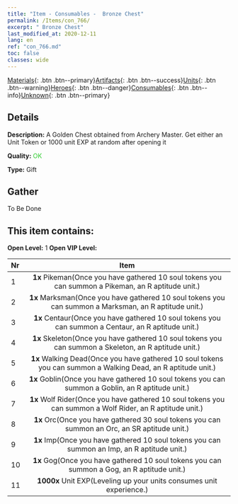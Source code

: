 ```yaml
---
title: "Item - Consumables -  Bronze Chest"
permalink: /Items/con_766/
excerpt: " Bronze Chest"
last_modified_at: 2020-12-11
lang: en
ref: "con_766.md"
toc: false
classes: wide
---
```

 [Materials](/Items/){: .btn .btn--primary}[Artifacts](/Items/Artifacts/){: .btn .btn--success}[Units](/Items/Units/){: .btn .btn--warning}[Heroes](/Items/Heroes/){: .btn .btn--danger}[Consumables](/Items/Consumables/){: .btn .btn--info}[Unknown](/Items/Unknown/){: .btn .btn--primary}

## Details
 **Description:** A Golden Chest obtained from Archery Master. Get either an Unit Token or 1000 unit EXP at random after opening it

 **Quality:** <span style="color: #32CD32">OK</span>

 **Type:** Gift

## Gather

  To Be Done

## This item contains:

 **Open Level:** 1
 **Open VIP Level:** 

  | Nr |      Item    |
  |:---|:------------:|
  | 1 |  **1x** Pikeman(Once you have gathered 10 soul tokens you can summon a Pikeman, an R aptitude unit.) | 
  | 2 |  **1x** Marksman(Once you have gathered 10 soul tokens you can summon a Marksman, an R aptitude unit.) | 
  | 3 |  **1x** Centaur(Once you have gathered 10 soul tokens you can summon a Centaur, an R aptitude unit.) | 
  | 4 |  **1x** Skeleton(Once you have gathered 10 soul tokens you can summon a Skeleton, an R aptitude unit.) | 
  | 5 |  **1x** Walking Dead(Once you have gathered 10 soul tokens you can summon a Walking Dead, an R aptitude unit.) | 
  | 6 |  **1x** Goblin(Once you have gathered 10 soul tokens you can summon a Goblin, an R aptitude unit.) | 
  | 7 |  **1x** Wolf Rider(Once you have gathered 10 soul tokens you can summon a Wolf Rider, an R aptitude unit.) | 
  | 8 |  **1x** Orc(Once you have gathered 30 soul tokens you can summon an Orc, an SR aptitude unit.) | 
  | 9 |  **1x** Imp(Once you have gathered 10 soul tokens you can summon an Imp, an R aptitude unit.) | 
  | 10 |  **1x** Gog(Once you have gathered 10 soul tokens you can summon a Gog, an R aptitude unit.) | 
  | 11 |  **1000x** Unit EXP(Leveling up your units consumes unit experience.) | 
